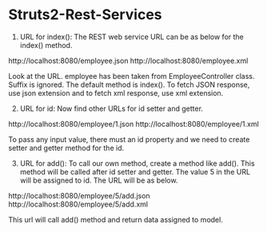# Struts2-Rest-Services
1. URL for index(): The REST web service URL can be as below for the index() method.

http://localhost:8080/employee.json
http://localhost:8080/employee.xml

Look at the URL. employee has been taken from EmployeeController class. Suffix is ignored. The default method is index().
To fetch JSON response, use json extension and to fetch xml response, use xml extension.

2. URL for id: Now find other URLs for id setter and getter.

http://localhost:8080/employee/1.json
http://localhost:8080/employee/1.xml

To pass any input value, there must an id property and we need to create setter and getter method for the id.

3. URL for add(): To call our own method, create a method like add(). This method will be called after id setter and getter.
The value 5 in the URL will be assigned to id. The URL will be as below.

http://localhost:8080/employee/5/add.json
http://localhost:8080/employee/5/add.xml

This url will call add() method and return data assigned to model.